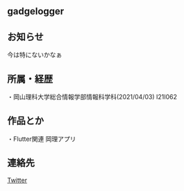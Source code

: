## gadgelogger

## お知らせ
今は特にないかなぁ
## 所属・経歴
・岡山理科大学総合情報学部情報科学科(2021/04/03)
I21I062
## 作品とか
・Flutter関連
岡理アプリ

## 連絡先
[Twitter](https://twitter.com/gadgelogger)


<!--
**gadgelogger/gadgelogger** is a ✨ _special_ ✨ repository because its `README.md` (this file) appears on your GitHub profile.

Here are some ideas to get you started:

- 🔭 I’m currently working on ...
- 🌱 I’m currently learning ...
- 👯 I’m looking to collaborate on ...
- 🤔 I’m looking for help with ...
- 💬 Ask me about ...
- 📫 How to reach me: ...
- 😄 Pronouns: ...
- ⚡ Fun fact: ...
-->
